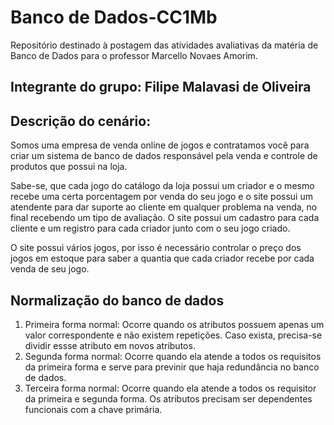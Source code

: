 # Banco de Dados-CC1Mb

Repositório destinado à postagem das atividades avaliativas da matéria de Banco de Dados para o professor Marcello Novaes Amorim.

## Integrante do grupo: Filipe Malavasi de Oliveira

## Descrição do cenário:
Somos uma empresa de venda online de jogos e contratamos você para criar um sistema de banco de dados responsável pela venda e controle de produtos que possui na loja.

Sabe-se, que cada jogo do catálogo da loja possui um criador e o mesmo recebe uma certa porcentagem por venda do seu jogo e o site possui um atendente para dar suporte ao cliente em qualquer problema na venda, no final recebendo um tipo de avaliação. O site possui um cadastro para cada cliente e um registro para cada criador junto com o seu jogo criado.

O site possui vários jogos, por isso é necessário controlar o preço dos jogos em estoque para saber a quantia que cada criador recebe por cada venda de seu jogo.

## Normalização do banco de dados
<ol>
  <li>Primeira forma normal: Ocorre quando os atributos possuem apenas um valor correspondente e não existem repetições. Caso exista, precisa-se dividir essse atributo em novos atributos. </li>
  <li>Segunda forma normal: Ocorre quando ela atende a todos os requisitos da primeira forma e serve para previnir que haja redundância no banco de dados. </li>
    <li>Terceira forma normal: Ocorre quando ela atende a todos os requisitor da primeira e segunda forma. Os atributos precisam ser dependentes funcionais com a chave primária.
  
</ol>
